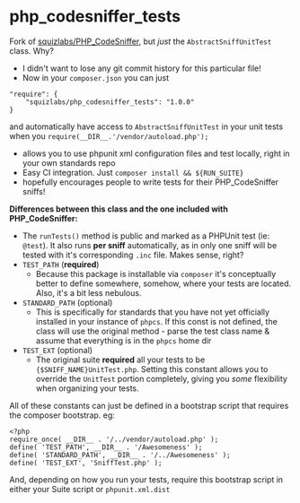 php_codesniffer_tests
=====================

Fork of [squizlabs/PHP_CodeSniffer](https://github.com/squizlabs/PHP_CodeSniffer), but *just* the `AbstractSniffUnitTest` class. Why?

- I didn't want to lose any git commit history for this particular file!
- Now in your `composer.json` you can just 

```
"require": {
    "squizlabs/php_codesniffer_tests": "1.0.0"
}
```

and automatically have access to `AbstractSniffUnitTest` in your unit tests when you `require(__DIR__.'/vendor/autoload.php');`
- allows you to use phpunit xml configuration files and test locally, right in your own standards repo
- Easy CI integration. Just `composer install && ${RUN_SUITE}`
- hopefully encourages people to write tests for their PHP_CodeSniffer sniffs!

**Differences between this class and the one included with PHP_CodeSniffer:**

- The `runTests()` method is public and marked as a PHPUnit test (ie: `@test`). It also runs **per sniff** automatically, as in only one sniff will be tested with it's corresponding `.inc` file. Makes sense, right?
- `TEST_PATH` (**required**)
    - Because this package is installable via `composer` it's conceptually better to define somewhere, somehow, where your tests are located. Also, it's a bit less nebulous.
- `STANDARD_PATH` (optional)
    - This is specifically for standards that you have not yet officially installed in your instance of `phpcs`. If this const is not defined, the class will use the original method - parse the test class name & assume that everything is in the `phpcs` home dir
- `TEST_EXT` (optional)
    - The original suite **required** all your tests to be `{$SNIFF_NAME}UnitTest.php`. Setting this constant allows you to override the `UnitTest` portion completely, giving you *some* flexibility when organizing your tests.

All of these constants can just be defined in a bootstrap script that requires the composer bootstrap.
eg:
```
<?php
require_once( __DIR__ . '/../vendor/autoload.php' );
define( 'TEST_PATH', __DIR__ . '/Awesomeness' );
define( 'STANDARD_PATH', __DIR__ . '/../Awesomeness' );
define( 'TEST_EXT', 'SniffTest.php' );
```

And, depending on how you run your tests, require this bootstrap script in either your Suite script or `phpunit.xml.dist`
